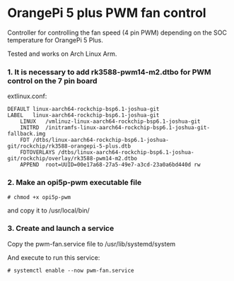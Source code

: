 # OrangePi 5 plus PWM fan control
Controller for controlling the fan speed (4 pin PWM) depending on the SOC temperature for OrangePi 5 Plus.

Tested and works on Arch Linux Arm.

### 1. It is necessary to add rk3588-pwm14-m2.dtbo for PWM control on the 7 pin board

extlinux.conf:

```
DEFAULT linux-aarch64-rockchip-bsp6.1-joshua-git
LABEL	linux-aarch64-rockchip-bsp6.1-joshua-git
	LINUX	/vmlinuz-linux-aarch64-rockchip-bsp6.1-joshua-git
	INITRD	/initramfs-linux-aarch64-rockchip-bsp6.1-joshua-git-fallback.img
	FDT	/dtbs/linux-aarch64-rockchip-bsp6.1-joshua-git/rockchip/rk3588-orangepi-5-plus.dtb
	FDTOVERLAYS	/dtbs/linux-aarch64-rockchip-bsp6.1-joshua-git/rockchip/overlay/rk3588-pwm14-m2.dtbo
	APPEND	root=UUID=00e17a68-27a5-49e7-a3cd-23a0a6bd440d rw
```
### 2. Make an opi5p-pwm executable file
``# chmod +x opi5p-pwm``

and copy it to /usr/local/bin/
### 3. Create and launch a service
Copy the pwm-fan.service file to /usr/lib/systemd/system

And execute to run this service:

``# systemctl enable --now pwm-fan.service``
